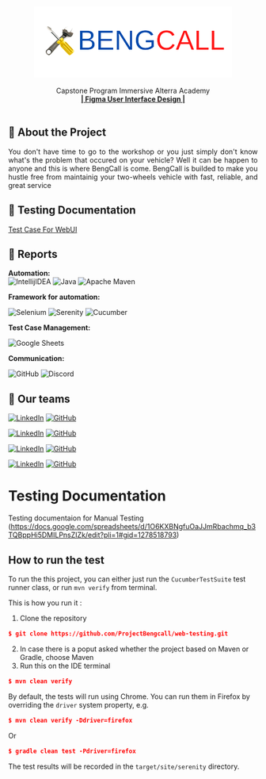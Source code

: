 <div align="center">
  <a href="https://github.com/ALTA-Bringeee-Group1/Bringeee-API">
    <img src="./bc.png" width="400" height="144">
  </a>

  <p align="center">
    Capstone Program Immersive Alterra Academy
    <br />
    <a href="https://www.figma.com/file/FS9o3dSTRtTSmgwB834nbk/Bengcall-Design?node-id=1%3A144"><strong>| Figma User Interface Design |</strong></a>
    <br />
    <br />
  </p>
</div>

## 📑 About the Project

<p align="justify">You don't have time to go to the workshop or you just simply don't know what's the problem that occured on your vehicle? Well it can be happen to anyone and this is where BengCall is come. BengCall is builded to make you hustle free from maintainig your two-wheels vehicle with fast, reliable, and great service </p>

## 📓 Testing Documentation
[Test Case For WebUI](https://docs.google.com/spreadsheets/d/1O6KXBNgfuOaJJmRbachmq_b3TQBppHi5DMILPnsZIZk/edit?pli=1#gid=1278518793)

## 📝 Reports
<!--
#### Login
![report-api-login](https://user-images.githubusercontent.com/68207916/186056420-bf4e443d-2e33-45e8-a07c-ac6757ceb643.png)

#### Register
![report-api-register](https://user-images.githubusercontent.com/68207916/186057740-8d5ea020-f722-4d6e-a8ba-098efb53426c.png)

#### Chats
![report-api-chats](https://user-images.githubusercontent.com/68207916/186059526-aa1641ed-12c8-47c1-9eae-e8f9aa9daa73.png)
-->

**Automation:**  
![IntellijIDEA](https://img.shields.io/badge/IntelliJIDEA-000000.svg?style=for-the-badge&logo=intellij-idea&logoColor=white)
![Java](https://img.shields.io/badge/java-%23ED8B00.svg?style=for-the-badge&logo=java&logoColor=white)
![Apache Maven](https://img.shields.io/badge/Apache%20Maven-C71A36?style=for-the-badge&logo=Apache%20Maven&logoColor=white)

**Framework for automation:**

![Selenium](https://img.shields.io/badge/-selenium-%43B02A?style=for-the-badge&logo=selenium&logoColor=white)
![Serenity](https://img.shields.io/badge/-serenity-16a67a?style=for-the-badge&logo=serenity&logoColor=black)
![Cucumber](https://img.shields.io/badge/-cucumber-4bc47b?style=for-the-badge&logo=cucumber&logoColor=black)

**Test Case Management:**  

![Google Sheets](https://img.shields.io/badge/-Google%20sheets-4bc47b?style=for-the-badge&logoColor=black)

**Communication:**  

![GitHub](https://img.shields.io/badge/github%20Project-%23121011.svg?style=for-the-badge&logo=github&logoColor=white)
![Discord](https://img.shields.io/badge/Discord-%237289DA.svg?style=for-the-badge&logo=discord&logoColor=white)


## 📱 Our teams

  [![LinkedIn](https://img.shields.io/badge/-Luqman%20Hanung%20Asidiq-white?style=for-the-badge&logo=linkedin&logoColor=blue)](https://www.linkedin.com/in/luqman-hanung-asidiq/)
  [![GitHub](https://img.shields.io/badge/-Luqmanhanung-white?style=for-the-badge&logo=github&logoColor=black)]([https://github.com/Luqmanhanung])

  [![LinkedIn](https://img.shields.io/badge/-Rahdian%20Abdi-white?style=for-the-badge&logo=linkedin&logoColor=blue)](https://www.linkedin.com/in/rahdianabdi/)
  [![GitHub](https://img.shields.io/badge/-rahdianabdi-white?style=for-the-badge&logo=github&logoColor=black)]([https://github.com/rahdian-abdi])

  [![LinkedIn](https://img.shields.io/badge/-Panji%20Eka%20Sukmana-white?style=for-the-badge&logo=linkedin&logoColor=blue)](https://www.linkedin.com/in/panji-eka-sukmana-3b478512b/)
  [![GitHub](https://img.shields.io/badge/-panjiekasukmana-white?style=for-the-badge&logo=github&logoColor=black)]([https://github.com/panjiekasukmana])

  [![LinkedIn](https://img.shields.io/badge/-Riovaldo%20Todoan%20Sihombing-white?style=for-the-badge&logo=linkedin&logoColor=blue)](https://www.linkedin.com/in/todoantodoan/)
  [![GitHub](https://img.shields.io/badge/-eltodoan-white?style=for-the-badge&logo=github&logoColor=black)]([https://github.com/eltodoan])

# Testing Documentation
Testing documentaion for Manual Testing (https://docs.google.com/spreadsheets/d/1O6KXBNgfuOaJJmRbachmq_b3TQBppHi5DMILPnsZIZk/edit?pli=1#gid=1278518793)

## How to run the test
To run the this project, you can either just run the `CucumberTestSuite` test runner class, or run `mvn verify` from terminal.

This is how you run it :

1. Clone the repository
```json
$ git clone https://github.com/ProjectBengcall/web-testing.git
```
2. In case there is a poput asked whether the project based on Maven or Gradle, choose Maven
3. Run this on the IDE terminal
```json
$ mvn clean verify
```

By default, the tests will run using Chrome. You can run them in Firefox by overriding the `driver` system property, e.g.
```json
$ mvn clean verify -Ddriver=firefox
```
Or
```json
$ gradle clean test -Pdriver=firefox
```

The test results will be recorded in the `target/site/serenity` directory.
